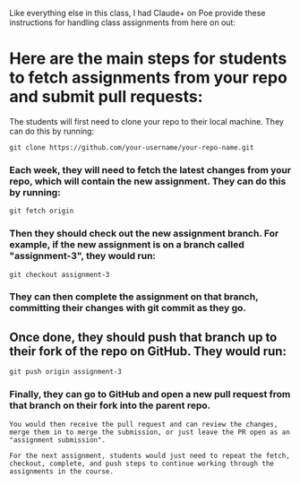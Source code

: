 Like everything else in this class, I had Claude+ on Poe provide these instructions for handling class assignments from here on out: 

# Here are the main steps for students to fetch assignments from your repo and submit pull requests:

The students will first need to clone your repo to their local machine. They can do this by running:


```
git clone https://github.com/your-username/your-repo-name.git
```

###    Each week, they will need to fetch the latest changes from your repo, which will contain the new assignment. They can do this by running:

```
git fetch origin
```

###    Then they should check out the new assignment branch. For example, if the new assignment is on a branch called "assignment-3", they would run:

```
git checkout assignment-3
```

###    They can then complete the assignment on that branch, committing their changes with git commit as they go.

##    Once done, they should push that branch up to their fork of the repo on GitHub. They would run:

```
git push origin assignment-3
```

###    Finally, they can go to GitHub and open a new pull request from that branch on their fork into the parent repo.

    You would then receive the pull request and can review the changes, merge them in to merge the submission, or just leave the PR open as an "assignment submission".

    For the next assignment, students would just need to repeat the fetch, checkout, complete, and push steps to continue working through the assignments in the course.

